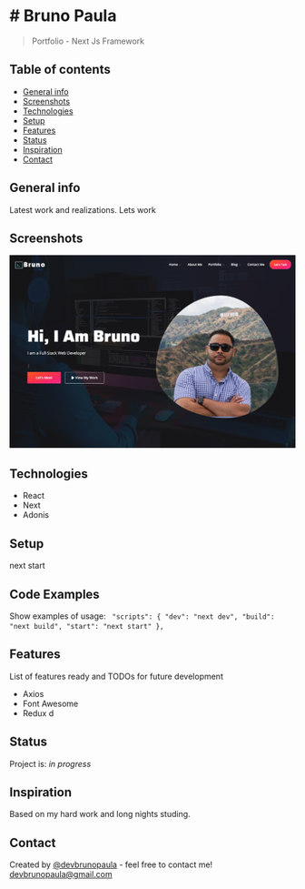 # # Bruno Paula

> Portfolio - Next Js Framework

## Table of contents

- [General info](#general-info)
- [Screenshots](#screenshots)
- [Technologies](#technologies)
- [Setup](#setup)
- [Features](#features)
- [Status](#status)
- [Inspiration](#inspiration)
- [Contact](#contact)

## General info

Latest work
and realizations. Lets work

## Screenshots

![Example screenshot](./screenshot.png)

## Technologies

- React
- Next
- Adonis

## Setup

next start

## Code Examples

Show examples of usage:
` "scripts": { "dev": "next dev", "build": "next build", "start": "next start" },`

## Features

List of features ready and TODOs for future development

- Axios
- Font Awesome
- Redux
  d

## Status

Project is: _in progress_

## Inspiration

Based on my hard work and long nights studing.

## Contact

Created by [@devbrunopaula](https://www.devbrunopaula/) - feel free to contact me! [devbrunopaula@gmail.com](mailto:devbrunopaula@gmail.com?subject=[GitHub]%20Source%bruno%20Portfolio)
